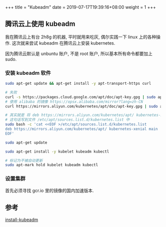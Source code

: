 +++
title = "Kubeadm"
date =  2019-07-17T19:39:16+08:00
weight = 1
+++

## 腾讯云上使用 kubeadm

我在腾讯云上有台 2h8g 的机器, 平时就用来吃灰, 偶尔实践一下 linux 上的各种操作.
这次就来尝试 kubeadm 在腾讯云上安装 kubernetes.

因为腾讯云默认是 unbuntu 账户, 不是 root 账户, 所以基本所有命令都要加上 sudo.

### 安装 kubeadm 软件

```bash
sudo apt-get update && apt-get install -y apt-transport-https curl

# 失败
curl -s https://packages.cloud.google.com/apt/doc/apt-key.gpg | sudo apt-key add -
# 使用 alibaba 的镜像 https://opsx.alibaba.com/mirror?lang=zh-CN
curl https://mirrors.aliyun.com/kubernetes/apt/doc/apt-key.gpg | sudo apt-key add -

# 其实就是 将 deb https://mirrors.aliyun.com/kubernetes/apt/ kubernetes-xenial main
# 这句话写到文件 /etc/apt/sources.list.d/kubernetes.list 中
sudo bash -c 'cat <<EOF >/etc/apt/sources.list.d/kubernetes.list
deb https://mirrors.aliyun.com/kubernetes/apt/ kubernetes-xenial main
EOF'

sudo apt-get update

sudo apt-get install -y kubelet kubeadm kubectl

# 标记为不被自动更新
sudo apt-mark hold kubelet kubeadm kubectl
```

### 设置集群

首先必须寻找 gcr.io 里的镜像的国内加速版本.

## 参考

[install-kubeadm](https://kubernetes.io/docs/setup/production-environment/tools/kubeadm/install-kubeadm/)
